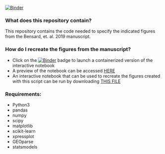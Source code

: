 [![Binder](https://mybinder.org/badge_logo.svg)](https://mybinder.org/v2/gh/j-berg/bensard_figures_2019/master)

### What does this repository contain?
This repository contains the code needed to specify the indicated figures from the Bensard, et. al. 2019 manuscript.   

### How do I recreate the figures from the manuscript?   
* Click on the [![Binder](https://mybinder.org/badge_logo.svg)](https://mybinder.org/v2/gh/j-berg/bensard_figures_2019/master) badge to launch a containerized version of the interactive notebook
* A preview of the notebook can be accessed [HERE](https://j-berg.github.io/bensard_figures_2019/)    
* An interactive notebook that can be used to recreate the figures created with this script can be run by downloading [THIS FILE](https://github.com/j-berg/bensard_figures_2019/raw/master/Bensard_Figures_2019.ipynb)   

### Requirements:  
* Python3   
* pandas
* numpy
* scipy
* matplotlib
* scikit-learn
* xpressplot
* GEOparse
* statsmodels
